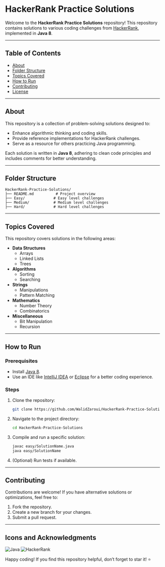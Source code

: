 # HackerRank Practice Solutions

Welcome to the **HackerRank Practice Solutions** repository! This repository contains solutions to various coding challenges from [HackerRank](https://www.hackerrank.com/), implemented in **Java 8**.

---

## **Table of Contents**
- [About](#about)
- [Folder Structure](#folder-structure)
- [Topics Covered](#topics-covered)
- [How to Run](#how-to-run)
- [Contributing](#contributing)
- [License](#license)

---

## **About**
This repository is a collection of problem-solving solutions designed to:
- Enhance algorithmic thinking and coding skills.
- Provide reference implementations for HackerRank challenges.
- Serve as a resource for others practicing Java programming.

Each solution is written in **Java 8**, adhering to clean code principles and includes comments for better understanding.

---

## **Folder Structure**
```
HackerRank-Practice-Solutions/
├── README.md          # Project overview
├── Easy/             # Easy level challenges
├── Medium/           # Medium level challenges
├── Hard/             # Hard level challenges
```
---

## **Topics Covered**
This repository covers solutions in the following areas:

- **Data Structures**
  - Arrays
  - Linked Lists
  - Trees
- **Algorithms**
  - Sorting
  - Searching
- **Strings**
  - Manipulations
  - Pattern Matching
- **Mathematics**
  - Number Theory
  - Combinatorics
- **Miscellaneous**
  - Bit Manipulation
  - Recursion

---

## **How to Run**

### **Prerequisites**
- Install [Java 8](https://www.oracle.com/java/technologies/javase/javase-jdk8-downloads.html).
- Use an IDE like [IntelliJ IDEA](https://www.jetbrains.com/idea/) or [Eclipse](https://www.eclipse.org/) for a better coding experience.

### **Steps**
1. Clone the repository:
   ```bash
   git clone https://github.com/WalidZaroui/HackerRank-Practice-Solutions.git
   ```

2. Navigate to the project directory:
   ```bash
   cd HackerRank-Practice-Solutions
   ```

3. Compile and run a specific solution:
   ```bash
   javac easy/SolutionName.java
   java easy/SolutionName
   ```

4. (Optional) Run tests if available.

---

## **Contributing**
Contributions are welcome! If you have alternative solutions or optimizations, feel free to:
1. Fork the repository.
2. Create a new branch for your changes.
3. Submit a pull request.

---





## **Icons and Acknowledgments**

![Java](https://img.shields.io/badge/Java-8-orange?logo=java&logoColor=white)
![HackerRank](https://img.shields.io/badge/HackerRank-Problem--Solving-green?logo=hackerrank&logoColor=white)

Happy coding! If you find this repository helpful, don’t forget to star it! ⭐


